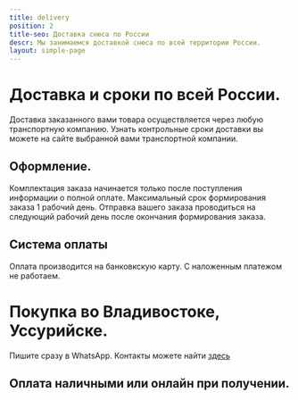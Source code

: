 ```yaml
---
title: delivery
position: 2
title-seo: Доставка снюса по России
descr: Мы занимаемся доставкой снюса по всей территории России.
layout: simple-page
---
```


# Доставка и сроки по всей России.
Доставка заказанного вами товара осуществляется через любую транспортную компанию. 
Узнать контрольные сроки доставки вы можете на сайте выбранной вами транспортной компании.
## Оформление.
Комплектация заказа начинается только после поступления информации о полной оплате. Максимальный срок формирования заказа 1 рабочий день.
Отправка вашего заказа проводиться на следующий рабочий день после окончания формирования заказа.

## Система оплаты
Оплата производится на банковкскую карту. С наложенным платежом не работаем.

# Покупка во Владивостоке, Уссурийске.
Пишите сразу в WhatsApp. Контакты можете найти [здесь](https://www.snusprim.com/about.html)
## Оплата наличными или онлайн при получении.

